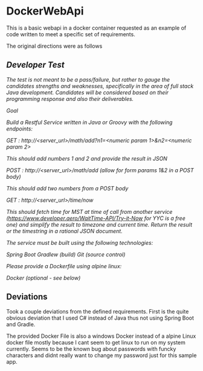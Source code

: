 # DockerWebApi
This is a basic webapi in a docker container requested as an example of code written to meet a specific set of requirements.

The original directions were as follows

## _Developer Test_

_The test is not meant to be a pass/failure, but rather to gauge the candidates strengths and weaknesses, specifically in the area of full stack Java development. Candidates will be considered based on their programming response and also their deliverables._

_Goal_

_Build a Restful Service written in Java or Groovy with the following endpoints:_

_GET : http://<server_url>/math/add?n1=<numeric param 1>&n2=<numeric param 2>_

_This should add numbers 1 and 2 and provide the result in JSON_


_POST : http://<server_url>/math/add	(allow for form params 1&2 in a POST body)_

_This should add two numbers from a POST body_


_GET : http://<server_url>/time/now_

_This should fetch time for MST at time of call from another service (https://www.developer.aero/WaitTime-API/Try-it-Now for YYC is a free one) and simplify the result to timezone and current time.  Return the result or the timestring in a rational JSON document._

_The service must be built using the following technologies:_

_Spring Boot_
_Gradlew (build)_
_Git (source control)_

_Please provide a Dockerfile using alpine linux:_

_Docker (optional - see below)_


## Deviations
Took a couple deviations from the defined requirements. 
First is the quite obvious deviation that I used C# instead of Java thus not using Spring Boot and Gradle. 

The provided Docker File is also a windows Docker instead of a alpine Linux docker file mostly because I cant seem to get linux to run on my system currently. Seems to be the known bug about passwords with funcky characters and didnt really want to change my password just for this sample app.


  
